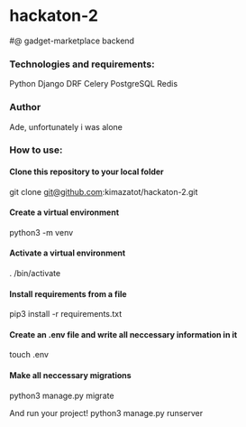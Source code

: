 # hackaton-2


#@ gadget-marketplace backend


### Technologies and requirements:
Python 
Django 
DRF 
Celery 
PostgreSQL 
Redis

### Author
Ade, unfortunately i was alone

### How to use:
#### Clone this repository to your local folder
git clone git@github.com:kimazatot/hackaton-2.git

#### Create a virtual environment
python3 -m venv

#### Activate a virtual environment
. /bin/activate

#### Install requirements from a file
pip3 install -r requirements.txt

#### Create an .env file and write all neccessary information in it
touch .env

#### Make all neccessary migrations
python3 manage.py migrate

And run your project!
python3 manage.py runserver


